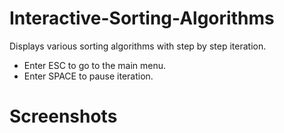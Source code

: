 # Interactive-Sorting-Algorithms
Displays various sorting algorithms with step by step iteration.

- Enter ESC to go to the main menu.
- Enter SPACE to pause iteration.

# Screenshots
